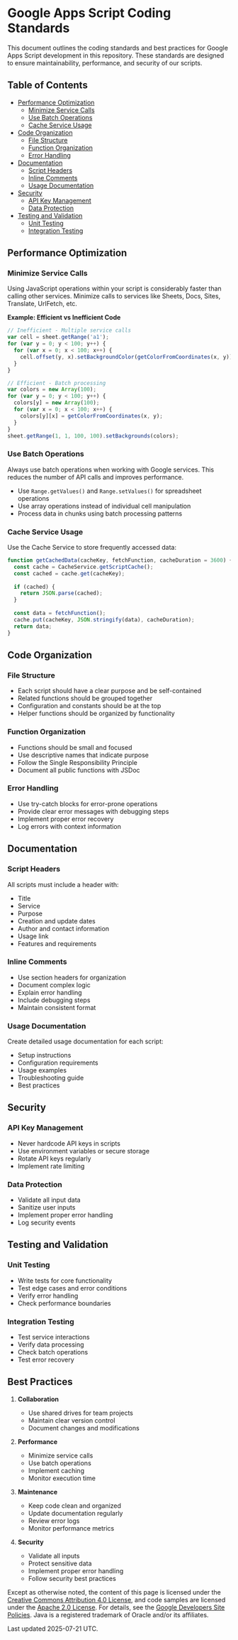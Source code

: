 
# Google Apps Script Coding Standards

This document outlines the coding standards and best practices for Google Apps Script development in this repository. These standards are designed to ensure maintainability, performance, and security of our scripts.

## Table of Contents

- [Performance Optimization](#performance-optimization)
  - [Minimize Service Calls](#minimize-service-calls)
  - [Use Batch Operations](#use-batch-operations)
  - [Cache Service Usage](#cache-service-usage)
- [Code Organization](#code-organization)
  - [File Structure](#file-structure)
  - [Function Organization](#function-organization)
  - [Error Handling](#error-handling)
- [Documentation](#documentation)
  - [Script Headers](#script-headers)
  - [Inline Comments](#inline-comments)
  - [Usage Documentation](#usage-documentation)
- [Security](#security)
  - [API Key Management](#api-key-management)
  - [Data Protection](#data-protection)
- [Testing and Validation](#testing-and-validation)
  - [Unit Testing](#unit-testing)
  - [Integration Testing](#integration-testing)

## Performance Optimization

### Minimize Service Calls

Using JavaScript operations within your script is considerably faster than calling other services. Minimize calls to services like Sheets, Docs, Sites, Translate, UrlFetch, etc.

**Example: Efficient vs Inefficient Code**
```javascript
// Inefficient - Multiple service calls
var cell = sheet.getRange('a1');
for (var y = 0; y < 100; y++) {
  for (var x = 0; x < 100; x++) {
    cell.offset(y, x).setBackgroundColor(getColorFromCoordinates(x, y));
  }
}
```

```javascript
// Efficient - Batch processing
var colors = new Array(100);
for (var y = 0; y < 100; y++) {
  colors[y] = new Array(100);
  for (var x = 0; x < 100; x++) {
    colors[y][x] = getColorFromCoordinates(x, y);
  }
}
sheet.getRange(1, 1, 100, 100).setBackgrounds(colors);
```

### Use Batch Operations

Always use batch operations when working with Google services. This reduces the number of API calls and improves performance.

- Use `Range.getValues()` and `Range.setValues()` for spreadsheet operations
- Use array operations instead of individual cell manipulation
- Process data in chunks using batch processing patterns

### Cache Service Usage

Use the Cache Service to store frequently accessed data:

```javascript
function getCachedData(cacheKey, fetchFunction, cacheDuration = 3600) {
  const cache = CacheService.getScriptCache();
  const cached = cache.get(cacheKey);
  
  if (cached) {
    return JSON.parse(cached);
  }
  
  const data = fetchFunction();
  cache.put(cacheKey, JSON.stringify(data), cacheDuration);
  return data;
}
```

## Code Organization

### File Structure

- Each script should have a clear purpose and be self-contained
- Related functions should be grouped together
- Configuration and constants should be at the top
- Helper functions should be organized by functionality

### Function Organization

- Functions should be small and focused
- Use descriptive names that indicate purpose
- Follow the Single Responsibility Principle
- Document all public functions with JSDoc

### Error Handling

- Use try-catch blocks for error-prone operations
- Provide clear error messages with debugging steps
- Implement proper error recovery
- Log errors with context information

## Documentation

### Script Headers

All scripts must include a header with:
- Title
- Service
- Purpose
- Creation and update dates
- Author and contact information
- Usage link
- Features and requirements

### Inline Comments

- Use section headers for organization
- Document complex logic
- Explain error handling
- Include debugging steps
- Maintain consistent format

### Usage Documentation

Create detailed usage documentation for each script:
- Setup instructions
- Configuration requirements
- Usage examples
- Troubleshooting guide
- Best practices

## Security

### API Key Management

- Never hardcode API keys in scripts
- Use environment variables or secure storage
- Rotate API keys regularly
- Implement rate limiting

### Data Protection

- Validate all input data
- Sanitize user inputs
- Implement proper error handling
- Log security events

## Testing and Validation

### Unit Testing

- Write tests for core functionality
- Test edge cases and error conditions
- Verify error handling
- Check performance boundaries

### Integration Testing

- Test service interactions
- Verify data processing
- Check batch operations
- Test error recovery

## Best Practices

1. **Collaboration**
   - Use shared drives for team projects
   - Maintain clear version control
   - Document changes and modifications

2. **Performance**
   - Minimize service calls
   - Use batch operations
   - Implement caching
   - Monitor execution time

3. **Maintenance**
   - Keep code clean and organized
   - Update documentation regularly
   - Review error logs
   - Monitor performance metrics

4. **Security**
   - Validate all inputs
   - Protect sensitive data
   - Implement proper error handling
   - Follow security best practices

Except as otherwise noted, the content of this page is licensed under the [Creative Commons Attribution 4.0 License](https://creativecommons.org/licenses/by/4.0/), and code samples are licensed under the [Apache 2.0 License](https://www.apache.org/licenses/LICENSE-2.0). For details, see the [Google Developers Site Policies](https://developers.google.com/site-policies). Java is a registered trademark of Oracle and/or its affiliates.

Last updated 2025-07-21 UTC.

